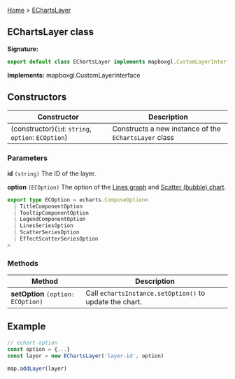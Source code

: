 [Home](./index.md) &gt; [EChartsLayer](./echartslayer.md)

## EChartsLayer class

<b>Signature:</b>

```typescript
export default class EChartsLayer implements mapboxgl.CustomLayerInterface
```

<b>Implements:</b> mapboxgl.CustomLayerInterface

## Constructors

| Constructor | Description |
| --- | --- |
| (constructor)(`id`: `string`, `option`: `ECOption`) | Constructs a new instance of the <code>EChartsLayer</code> class |

### Parameters

**id** `(string)` The ID of the layer.

**option** `(ECOption)` The option of the [Lines graph](https://echarts.apache.org/zh/option.html#series-lines) and [Scatter (bubble) chart](https://echarts.apache.org/zh/option.html#series-scatter).

```ts
export type ECOption = echarts.ComposeOption<
  | TitleComponentOption
  | TooltipComponentOption
  | LegendComponentOption
  | LinesSeriesOption
  | ScatterSeriesOption
  | EffectScatterSeriesOption
>
```

### Methods

| Method                             | Description                                             |
| ---------------------------------- | ------------------------------------------------------- |
| **setOption** `(option: ECOption)` | Call `echartsInstance.setOption()` to update the chart. |

## Example

```ts
// echart option
const option = {...}
const layer = new EChartsLayer('layer-id', option)

map.addLayer(layer)
```
